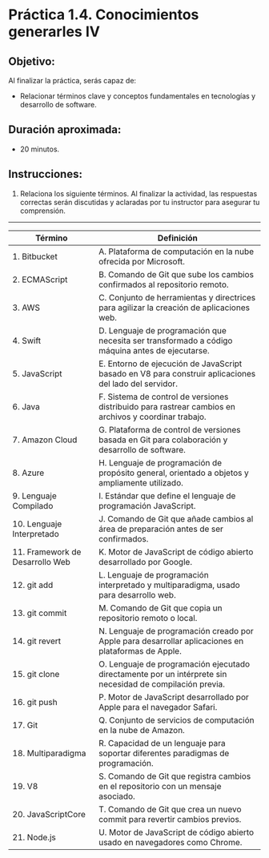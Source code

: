 # Práctica 1.4. Conocimientos generarles IV

## Objetivo:
Al finalizar la práctica, serás capaz de:
- Relacionar términos clave y conceptos fundamentales en tecnologías y desarrollo de software.

## Duración aproximada:
- 20 minutos.

## Instrucciones:
1. Relaciona los siguiente términos. Al finalizar la actividad, las respuestas correctas serán discutidas y aclaradas por tu instructor para asegurar tu comprensión.  

---

| **Término** | **Definición**                  |
|-------------------------|-----------------------------------------|
| 1. Bitbucket           | A. Plataforma de computación en la nube ofrecida por Microsoft. |
| 2. ECMAScript          | B. Comando de Git que sube los cambios confirmados al repositorio remoto. |
| 3. AWS                 | C. Conjunto de herramientas y directrices para agilizar la creación de aplicaciones web. |
| 4. Swift               | D. Lenguaje de programación que necesita ser transformado a código máquina antes de ejecutarse. |
| 5. JavaScript          | E. Entorno de ejecución de JavaScript basado en V8 para construir aplicaciones del lado del servidor. |
| 6. Java                | F. Sistema de control de versiones distribuido para rastrear cambios en archivos y coordinar trabajo. |
| 7. Amazon Cloud        | G. Plataforma de control de versiones basada en Git para colaboración y desarrollo de software. |
| 8. Azure               | H. Lenguaje de programación de propósito general, orientado a objetos y ampliamente utilizado. |
| 9. Lenguaje Compilado  | I. Estándar que define el lenguaje de programación JavaScript. |
| 10. Lenguaje Interpretado | J. Comando de Git que añade cambios al área de preparación antes de ser confirmados. |
| 11. Framework de Desarrollo Web | K. Motor de JavaScript de código abierto desarrollado por Google. |
| 12. git add            | L. Lenguaje de programación interpretado y multiparadigma, usado para desarrollo web. |
| 13. git commit         | M. Comando de Git que copia un repositorio remoto o local. |
| 14. git revert         | N. Lenguaje de programación creado por Apple para desarrollar aplicaciones en plataformas de Apple. |
| 15. git clone          | O. Lenguaje de programación ejecutado directamente por un intérprete sin necesidad de compilación previa. |
| 16. git push           | P. Motor de JavaScript desarrollado por Apple para el navegador Safari. |
| 17. Git                | Q. Conjunto de servicios de computación en la nube de Amazon. |
| 18. Multiparadigma     | R. Capacidad de un lenguaje para soportar diferentes paradigmas de programación. |
| 19. V8                 | S. Comando de Git que registra cambios en el repositorio con un mensaje asociado. |
| 20. JavaScriptCore     | T. Comando de Git que crea un nuevo commit para revertir cambios previos. |
| 21. Node.js            | U. Motor de JavaScript de código abierto usado en navegadores como Chrome. |
